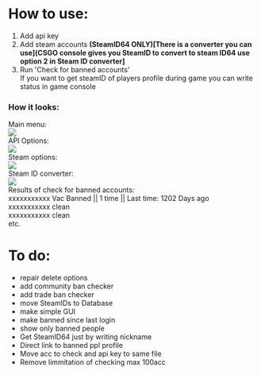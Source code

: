 # How to use:
1. Add api key
2. Add steam accounts **(SteamID64 ONLY)[There is a converter you can use](CSGO console gives you SteamID to convert to steam ID64 use option 2 in Steam ID converter]**
3. Run 'Check for banned accounts'<br />
If you want to get steamID of players profile during game you can write status in game console<br />
### How it looks: 
Main menu:<br />
![](http://i.imgur.com/A3VSawn.png)<br />
API Options:<br />
![](http://i.imgur.com/tauU5ko.png)<br />
Steam options:<br />
![](http://i.imgur.com/NpZxfmm.png)<br />
Steam ID converter:<br />
![](http://i.imgur.com/qqk0BZK.png)<br />
Results of check for banned accounts:<br />
xxxxxxxxxxx Vac Banned || 1 time || Last time: 1202 Days ago<br />
xxxxxxxxxxx clean<br />
xxxxxxxxxxx clean<br />
etc.
# To do:
- repair delete options
- add community ban checker
- add trade ban checker
- move SteamIDs to Database
- make simple GUI
- make banned since last login
- show only banned people
- Get SteamID64 just by writing nickname
- Direct link to banned ppl profile
- Move acc to check and api key to same file
- Remove limmitation of checking max 100acc 
